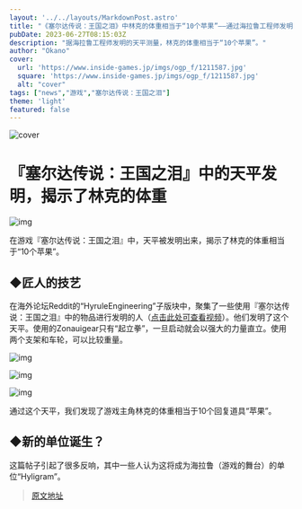 ```yaml
---
layout: '../../layouts/MarkdownPost.astro'
title: "《塞尔达传说：王国之泪》中林克的体重相当于“10个苹果”——通过海拉鲁工程师发明的天平测量得出"
pubDate: 2023-06-27T08:15:03Z
description: "据海拉鲁工程师发明的天平测量，林克的体重相当于“10个苹果”。"
author: "Okano"
cover:
  url: 'https://www.inside-games.jp/imgs/ogp_f/1211587.jpg'
  square: 'https://www.inside-games.jp/imgs/ogp_f/1211587.jpg'
  alt: "cover"
tags: ["news","游戏","塞尔达传说：王国之泪"]
theme: 'light'
featured: false
---
```

![cover](https://www.inside-games.jp/imgs/ogp_f/1211587.jpg)

# 『塞尔达传说：王国之泪』中的天平发明，揭示了林克的体重

![img](https://www.inside-games.jp/imgs/zoom/1211583.jpg)

在游戏『塞尔达传说：王国之泪』中，天平被发明出来，揭示了林克的体重相当于“10个苹果”。

## ◆匠人的技艺

在海外论坛Reddit的“HyruleEngineering”子版块中，聚集了一些使用『塞尔达传说：王国之泪』中的物品进行发明的人（[点击此处可查看视频](https://www.reddit.com/r/HyruleEngineering/comments/14i5v1p/working_scale_guess_links_weight/)）。他们发明了这个天平。使用的Zonauigear只有“起立拳”，一旦启动就会以强大的力量直立。使用两个支架和车轮，可以比较重量。

![img](https://www.inside-games.jp/imgs/zoom/1211586.jpg)

![img](https://www.inside-games.jp/imgs/zoom/1211585.jpg)

![img](https://www.inside-games.jp/imgs/zoom/1211584.jpg)

通过这个天平，我们发现了游戏主角林克的体重相当于10个回复道具“苹果”。

## ◆新的单位诞生？

这篇帖子引起了很多反响，其中一些人认为这将成为海拉鲁（游戏的舞台）的单位“Hyligram”。

>[原文地址](https://www.inside-games.jp/article/2023/06/27/146843.html)  